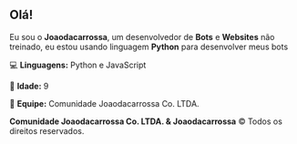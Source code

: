 ## Olá!

Eu sou o **Joaodacarrossa**, um desenvolvedor de **Bots** e **Websites** não treinado, eu estou usando linguagem **Python** para desenvolver meus bots

💻 **Linguagens:** Python e JavaScript

🔢 **Idade:** 9

🤝 **Equipe:** Comunidade Joaodacarrossa Co. LTDA.

**Comunidade Joaodacarrossa Co. LTDA. & Joaodacarrossa** © Todos os direitos reservados.

